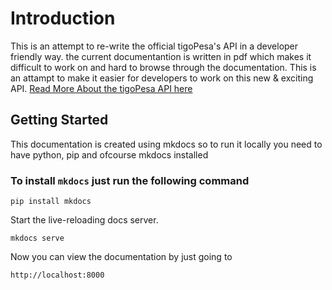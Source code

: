 # Introduction

This is an attempt to re-write the official tigoPesa's API in a developer friendly way.
the current documentantion is written in pdf which makes it difficult to work on and hard to
browse through the documentation. This is an attampt to make it easier for developers to work on this new & exciting
API. [Read More About the tigoPesa API here](https://www.tigo.co.tz/tigo-pesa-for-developers)

## Getting Started

This documentation is created using mkdocs so to run it locally you need to have python, pip and ofcourse mkdocs installed

### To install `mkdocs` just run the following command

`pip install mkdocs`

Start the live-reloading docs server.

`mkdocs serve`

Now you can view the documentation by just going to

`http://localhost:8000`
